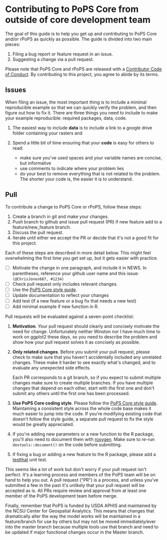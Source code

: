 # Contributing to PoPS Core from outside of core development team

The goal of this guide is to help you get up and contributing to PoPS Core
and/or rPoPS as quickly as possible. The guide is divided into two main pieces:

1. Filing a bug report or feature request in an issue.
1. Suggesting a change via a pull request.

Please note that PoPS Core and rPoPS are released with a [Contributor Code of Conduct](contributing/CODE_OF_CONDUCT.md).
By contributing to this project, you agree to abide by its terms.

## Issues

When filing an issue, the most important thing is to include a minimal
reproducible example so that we can quickly verify the problem, and then figure
out how to fix it. There are three things you need to include to make your
example reproducible: required packages, data, code.

1. The easiest way to include **data** is to include a link to a google drive
   folder containing your rasters and
1. Spend a little bit of time ensuring that your **code** is easy for others to
   read:

    * make sure you've used spaces and your variable names are concise, but
      informative
    * use comments to indicate where your problem lies
    * do your best to remove everything that is not related to the problem.
     The shorter your code is, the easier it is to understand.

## Pull

To contribute a change to PoPS Core or rPoPS, follow these steps:

1. Create a branch in git and make your changes.
1. Push branch to github and issue pull request (PR) if new feature add to a
   feature/new_feature branch.
1. Discuss the pull request.
1. Iterate until either we accept the PR or decide that it's not
   a good fit for this project.

Each of these steps are described in more detail below. This might feel
overwhelming the first time you get set up, but it gets easier with practice.

* [ ] Motivate the change in one paragraph, and include it in NEWS.
      In parentheses, reference your github user name and this issue:
      `(@ChrisJones687, #1234)`
* [ ] Check pull request only includes relevant changes.
* [ ] Use the [PoPS Core style guide](contributing_docs/STYLE_GUIDE.md).
* [ ] Update documentation to reflect your changes
* [ ] Add test (if a new feature or a bug fix that needs a new test)
* [ ] Add minimal example if new function in R.

Pull requests will be evaluated against a seven-point checklist:

1. **Motivation**. Your pull request should clearly and concisely motivate the
   need for change. Unfortunately neither Winston nor I have much time to
   work on ggplot2 these days, so you need to describe the problem and show
   how your pull request solves it as concisely as possible.

1. **Only related changes**. Before you submit your pull request, please
   check to make sure that you haven't accidentally included any unrelated
   changes. These make it harder to see exactly what's changed, and to
   evaluate any unexpected side effects.

   Each PR corresponds to a git branch, so if you expect to submit
   multiple changes make sure to create multiple branches. If you have
   multiple changes that depend on each other, start with the first one
   and don't submit any others until the first one has been processed.

1. **Use PoPS Core coding style**. Please follow the
   [PoPS Core style guide](contributing/STYLE_GUIDE.md). Maintaining
   a consistent style across the whole code base makes it much easier to
   jump into the code. If you're modifying existing code that
   doesn't follow the style guide, a separate pull request to fix the
   style would be greatly appreciated.

1. If you're adding new parameters or a new function to the R package, you'll
   also need to document them with [roxygen](https://github.com/klutometis/roxygen).
   Make sure to re-run `devtools::document()` on the code before submitting.

1. If fixing a bug or adding a new feature to the R package,
   please add a [testthat](https://github.com/r-lib/testthat) unit test.

This seems like a lot of work but don't worry if your pull request isn't perfect.
It's a learning process and members of the PoPS team will be on hand to help you
out. A pull request ("PR") is a process, and unless you've submitted a few in the
past it's unlikely that your pull request will be accepted as is. All PRs require
review and approval from at least one member of the PoPS development team
before merge.

Finally, remember that PoPS is funded by USDA APHIS and maintained by the
NCSU Center for Geospatial Analytics. This means that changes that dramatically
alter the way the model works will be maintained in a feature/branch for use by
others but may not be moved immediately/ever into the master branch because
multiple tools use that branch and need to be updated if major functional changes
occur in the Master branch.
